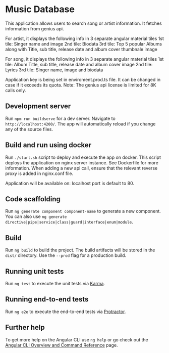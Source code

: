 # Music Database

This application allows users to search song or artist information.
It fetches information from genius api. 

 
For artist, it displays the following info in 3 separate angular material tiles
    1st tile: Singer name and image
    2nd tile: Biodata
    3rd tile: Top 5 popular Albums along with Title, sub title, release date and album cover thumbnale image

For song, it displays the following info in 3 separate angular material tiles
    1st tile: Album Title, sub title, release date and album cover image
    2nd tile: Lyrics
    3rd tile: Singer name, image and biodata

Application key is being set in enviroment.prod.ts file. It can be changed in case if it exceeds its quota.
Note: The genius api license is limited for 8K calls only.


## Development server

Run `npm run buildserve` for a dev server. Navigate to `http://localhost:4200/`. The app will automatically reload if you change any of the source files.

## Build and run using docker
Run `./start.sh` script to deploy and execute the app on docker.
This script deploys the application on nginx server instance. See Dockerfile for more information.
When adding a new api call, ensure that the relevant reverse proxy is added in nginx.conf file.

Application will be available on: localhost
port is default to 80.
## Code scaffolding

Run `ng generate component component-name` to generate a new component. You can also use `ng generate directive|pipe|service|class|guard|interface|enum|module`.

## Build

Run `ng build` to build the project. The build artifacts will be stored in the `dist/` directory. Use the `--prod` flag for a production build.

## Running unit tests

Run `ng test` to execute the unit tests via [Karma](https://karma-runner.github.io).

## Running end-to-end tests

Run `ng e2e` to execute the end-to-end tests via [Protractor](http://www.protractortest.org/).

## Further help

To get more help on the Angular CLI use `ng help` or go check out the [Angular CLI Overview and Command Reference](https://angular.io/cli) page.
